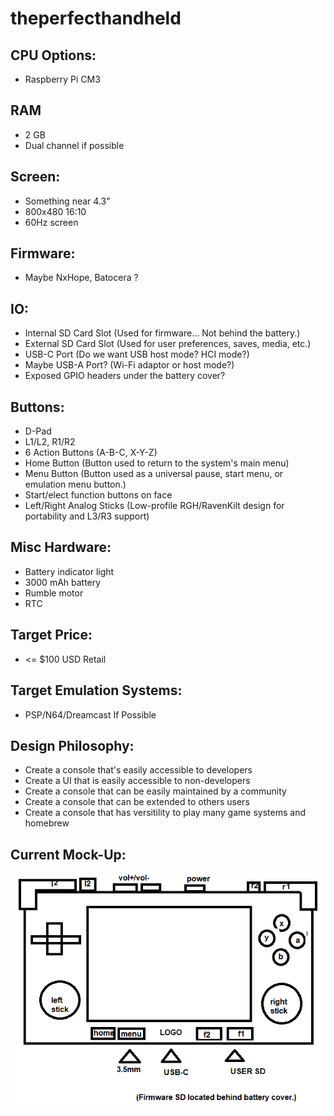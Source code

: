 # theperfecthandheld

## CPU Options:
* Raspberry Pi CM3

## RAM
* 2 GB
* Dual channel if possible

## Screen:
* Something near 4.3"
* 800x480 16:10
* 60Hz screen

## Firmware:
* Maybe NxHope, Batocera ?

## IO:
* Internal SD Card Slot (Used for firmware... Not behind the battery.)
* External SD Card Slot (Used for user preferences, saves, media, etc.)
* USB-C Port (Do we want USB host mode? HCI mode?)
* Maybe USB-A Port? (Wi-Fi adaptor or host mode?)
* Exposed GPIO headers under the battery cover?

## Buttons:
* D-Pad
* L1/L2, R1/R2
* 6 Action Buttons (A-B-C, X-Y-Z)
* Home Button (Button used to return to the system's main menu)
* Menu Button (Button used as a universal pause, start menu, or emulation menu button.)
* Start/elect function buttons on face
* Left/Right Analog Sticks (Low-profile RGH/RavenKilt design for portability and L3/R3 support)

## Misc Hardware:
* Battery indicator light
* 3000 mAh battery
* Rumble motor
* RTC

## Target Price:
* <= $100 USD Retail

## Target Emulation Systems:
* PSP/N64/Dreamcast If Possible

## Design Philosophy:
* Create a console that's easily accessible to developers
* Create a UI that is easily accessible to non-developers
* Create a console that can be easily maintained by a community
* Create a console that can be extended to others users
* Create a console that has versitility to play many game systems and homebrew

## Current Mock-Up:

![Current Render](/Mock-Ups/CURRENT.png)
